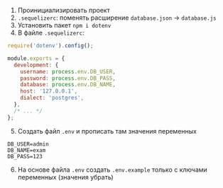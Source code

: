 1. Проинициализировать проект
2. `.sequelizerc`: поменять расширение `database.json` -> `database.js`
3. Установить пакет `npm i dotenv`
4. В файле `.sequelizerc`:

```js
require('dotenv').config();

module.exports = {
  development: {
    username: process.env.DB_USER,
    password: process.env.DB_PASS,
    database: process.env.DB_NAME,
    host: '127.0.0.1',
    dialect: 'postgres',
  },
  /* ... */
};
```

5. Создать файл `.env` и прописать там значения переменных

```
DB_USER=admin
DB_NAME=exam
DB_PASS=123
```

6. На основе файла `.env` создать `.env.example` только с ключами переменных (значения
   убрать)
